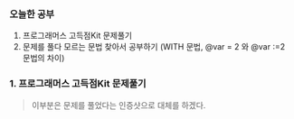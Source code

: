 ### 오늘한 공부

1. 프로그래머스 고득점Kit 문제풀기
2. 문제를 풀다 모르는 문법 찾아서 공부하기 (WITH 문법, @var = 2 와 @var :=2 문법의 차이)


### 1. 프로그래머스 고득점Kit 문제풀기
> 이부분은 문제를 풀었다는 인증샷으로 대체를 하겠다.
